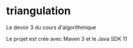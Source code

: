 # triangulation
Le devoir 3 du cours d'algorithmique

Le projet est crée avec Maven 3 et le Java SDK 11
